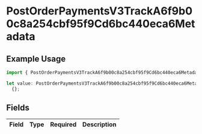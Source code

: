 # PostOrderPaymentsV3TrackA6f9b00c8a254cbf95f9Cd6bc440eca6Metadata

## Example Usage

```typescript
import { PostOrderPaymentsV3TrackA6f9b00c8a254cbf95f9Cd6bc440eca6Metadata } from "@dhaba/safepay-ts/models/operations";

let value: PostOrderPaymentsV3TrackA6f9b00c8a254cbf95f9Cd6bc440eca6Metadata =
  {};
```

## Fields

| Field       | Type        | Required    | Description |
| ----------- | ----------- | ----------- | ----------- |